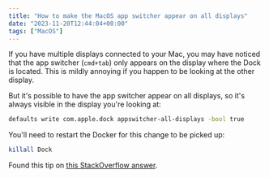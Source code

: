```yaml
---
title: "How to make the MacOS app switcher appear on all displays"
date: "2023-11-20T12:44:04+00:00"
tags: ["MacOS"]
---
```


If you have multiple displays connected to your Mac, you may have noticed that
the app switcher (`cmd+tab`) only appears on the display where the Dock is
located. This is mildly annoying if you happen to be looking at the other
display.

But it's possible to have the app switcher appear on all displays, so it's
always visible in the display you're looking at:

```bash
defaults write com.apple.dock appswitcher-all-displays -bool true
```

You'll need to restart the Docker for this change to be picked up:

```bash
killall Dock
```

Found this tip on [this StackOverflow answer][so_answer].

[so_answer]:
  https://superuser.com/questions/670252/cmdtab-app-switcher-is-on-the-wrong-monitor
